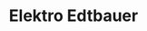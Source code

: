 ---
title: "Elektro Edtbauer"
url: /micheldorf-in-oberoesterreich/elektro-edtbauer/
shop: Elektronik
---